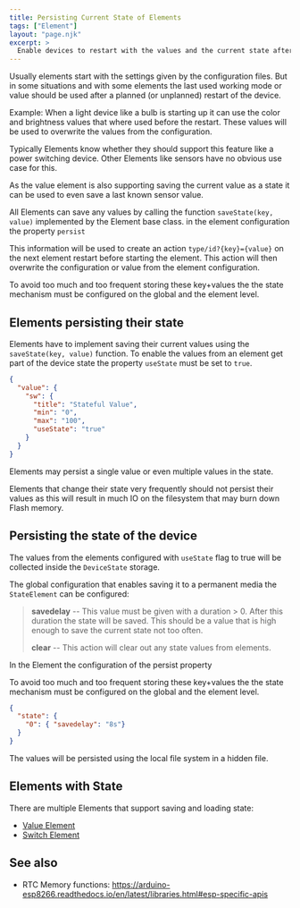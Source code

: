 ```yaml
---
title: Persisting Current State of Elements
tags: ["Element"]
layout: "page.njk"
excerpt: >
  Enable devices to restart with the values and the current state after a reboot or deep sleep.
---
```


Usually elements start with the settings given by the configuration files.
But in some situations and with some elements the last used working mode or value should be used
after a planned (or unplanned) restart of the device.

Example: When a light device like a bulb is starting up it can use the color and brightness
values that where used before the restart. These values will be used to overwrite the values
from the configuration.

Typically Elements know whether they should support this feature like a power switching device.
Other Elements like sensors have no obvious use case for this.

As the value element is also supporting saving the current value as a state it can be used to
even save a last known sensor value.

All Elements can save any values by calling the function `saveState(key, value)` implemented by
the Element base class. in the element configuration the property `persist`

This information will be used to create an action `type/id?{key}={value}` on the next element
restart before starting the element. This action will then overwrite the configuration or value
from the element configuration.

To avoid too much and too frequent storing these key+values the the state mechanism
must be configured on the global and the element level.


## Elements persisting their state

Elements have to implement saving their current values using the `saveState(key, value)`
function. To enable the values from an element get part of the device state the property
`useState` must be set to `true`.

```JSON
{
  "value": {
    "sw": {
      "title": "Stateful Value",
      "min": "0",
      "max": "100",
      "useState": "true"
    }
  }
}
```

Elements may persist a single value or even multiple values in the state.

Elements that change their state very frequently should not persist their values
as this will result in much IO on the filesystem that may burn down Flash memory.


## Persisting the state of the device

The values from the elements configured with `useState` flag to true will be collected
inside the `DeviceState` storage.

The global configuration that enables saving it to a permanent media the `StateElement` can be
configured:

> **savedelay** -- This value must be given with a duration > 0. After this duration the state
> will be saved. This should be a value that is high enough to save the current state not too
> often.
>
> **clear** -- This action will clear out any state values from elements.

In the Element the configuration of the persist property 

To avoid too much and too frequent storing these key+values the the state mechanism
must be configured on the global and the element level.

``` JSON
{
  "state": {
    "0": { "savedelay": "8s"}
  }
}
```

The values will be persisted using the local file system in a hidden file.


## Elements with State

There are multiple Elements that support saving and loading state:

* [Value Element](/elements/value.md)
* [Switch Element](/elements/switch.md)


<!-- 
[](https://www.dweet.io/play/)


https://www.balena.io/

https://temboo.com/
https://temboo.com/arduino
https://temboo.com/arduino/others/update-google-spreadsheet


https://alternativeto.net/software/dweet-io/?license=free -->


## See also

* RTC Memory functions: <https://arduino-esp8266.readthedocs.io/en/latest/libraries.html#esp-specific-apis>

